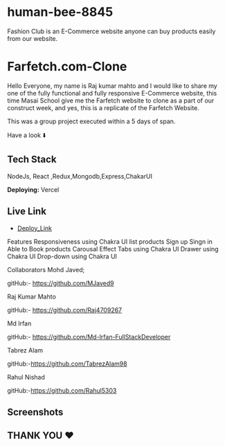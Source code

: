 # human-bee-8845

Fashion Club is an E-Commerce website anyone can buy products easily from our website.

# Farfetch.com-Clone

Hello Everyone, my name is Raj kumar mahto and I would like to share my one of the fully functional and fully responsive E-Commerce website, this time Masai School give me the Farfetch website to clone as a part of our construct week, and yes, this is a replicate of the Farfetch Website.

This was a group project executed within a 5 days of span.

Have a look ⬇️

## Tech Stack

NodeJs, React ,Redux,Mongodb,Express,ChakarUI

**Deploying:** Vercel

## Live Link

- [Deploy_Link](https://fashionclub-three.vercel.app/)

Features
Responsiveness using Chakra UI
list products
Sign up Singn in
Able to Book products
Carousal Effect
Tabs using Chakra UI
Drawer using Chakra UI
Drop-down using Chakra UI

Collaborators
Mohd Javed;

gitHub:- https://github.com/MJaved9

Raj Kumar Mahto

gitHub:- https://github.com/Raj4709267

Md Irfan

gitHub:- https://github.com/Md-Irfan-FullStackDeveloper

Tabrez Alam

gitHub:-https://github.com/TabrezAlam98

Rahul Nishad

gitHub:-https://github.com/Rahul5303

## Screenshots

## THANK YOU ❤️
